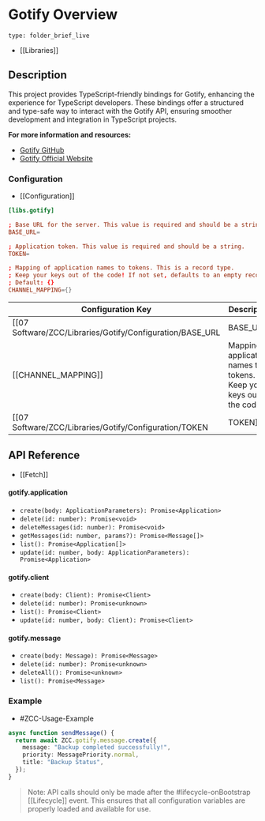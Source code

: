 # Gotify Overview
 
```ccard
type: folder_brief_live
```

- [[Libraries]]
## Description

This project provides TypeScript-friendly bindings for Gotify, enhancing the experience for TypeScript developers. These bindings offer a structured and type-safe way to interact with the Gotify API, ensuring smoother development and integration in TypeScript projects.

**For more information and resources:**
- [Gotify GitHub](https://github.com/gotify)
- [Gotify Official Website](https://gotify.net/)
### Configuration

- [[Configuration]]

```rc
[libs.gotify]

; Base URL for the server. This value is required and should be a string.
BASE_URL=

; Application token. This value is required and should be a string.
TOKEN=

; Mapping of application names to tokens. This is a record type. 
; Keep your keys out of the code! If not set, defaults to an empty record.
; Default: {}
CHANNEL_MAPPING={}
```

| Configuration Key | Description                                                       | Required | Type    | Default |
|-------------------|-------------------------------------------------------------------|----------|---------|---------|
| [[07 Software/ZCC/Libraries/Gotify/Configuration/BASE_URL|BASE_URL]]          | Base URL for server                                               | Yes      | string  | -       |
| [[CHANNEL_MAPPING]]   | Mapping of application names to tokens. Keep your keys out of the code! | No       | record  | {}      |
| [[07 Software/ZCC/Libraries/Gotify/Configuration/TOKEN|TOKEN]]             | Application token                                                 | Yes      | string  | -       |


## API Reference

- [[Fetch]]
#### gotify.application
- `create(body: ApplicationParameters): Promise<Application>`
- `delete(id: number): Promise<void>`
- `deleteMessages(id: number): Promise<void>`
- `getMessages(id: number, params?): Promise<Message[]>`
- `list(): Promise<Application[]>`
- `update(id: number, body: ApplicationParameters): Promise<Application>`

#### gotify.client
- `create(body: Client): Promise<Client>`
- `delete(id: number): Promise<unknown>`
- `list(): Promise<Client>`
- `update(id: number, body: Client): Promise<Client>`

#### gotify.message
- `create(body: Message): Promise<Message>`
- `delete(id: number): Promise<unknown>`
- `deleteAll(): Promise<unknown>`
- `list(): Promise<Message>`

### Example

- #ZCC-Usage-Example
```typescript
async function sendMessage() {
  return await ZCC.gotify.message.create({
    message: "Backup completed successfully!",
    priority: MessagePriority.normal,
    title: "Backup Status",
  });
}
```
>   Note: API calls should only be made after the #lifecycle-onBootstrap [[Lifecycle]] event. This ensures that all configuration variables are properly loaded and available for use.